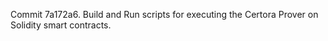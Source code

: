 Commit 7a172a6.                    Build and Run scripts for executing the Certora Prover on Solidity smart contracts.
